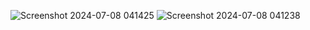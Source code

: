 ![Screenshot 2024-07-08 041425](https://github.com/ARassignments/Image-Gallery-Web/assets/49037725/612a3461-885c-4739-ad75-5bb20f2fc2fa)
![Screenshot 2024-07-08 041238](https://github.com/ARassignments/Image-Gallery-Web/assets/49037725/66aee7b2-4777-4682-bc36-2640990d925b)

